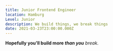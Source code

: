 ```yaml
---
title: Junior Frontend Engineer
location: Hamburg
Level: Junior
description: We build things, we break things
date: 2021-03-23T23:00:00.000Z
---
```

**Hopefully you'll build more *than you*** *break.*